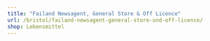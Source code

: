 ```yaml
---
title: "Failand Newsagent, General Store & Off Licence"
url: /bristol/failand-newsagent-general-store-und-off-licence/
shop: Lebensmittel
---
```

